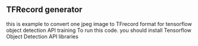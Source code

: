 ## TFRecord generator

this is example to convert one jpeg image to TFrecord format for tensorflow object detection API training
To run this code. you should install Tensorflow Object Detection API libraries
